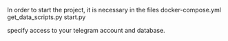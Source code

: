 In order to start the project, it is necessary in the files 
docker-compose.yml
get_data_scripts.py
start.py

specify access to your telegram account and database.
